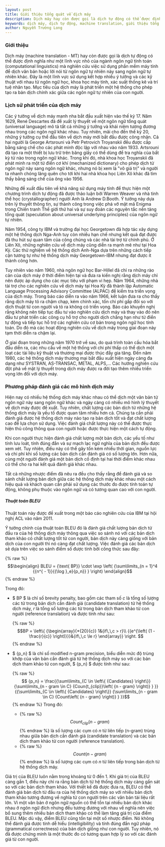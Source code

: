 ```yaml
---
layout: post
title: Giới thiệu tổng quát về dịch máy
description: Dịch máy hay còn được gọi là dịch tự động có thể được định nghĩa như một lĩnh vực nghiên cứu việc sử dụng phần mềm máy tính để dịch văn bản hoặc lời nói từ ngôn ngữ tự nhiên này sang ngôn ngữ tự nhiên khác.
keywords: dịch máy, dịch tự động, machine translation, giới thiệu tổng quan về dịch máy, xử lý ngôn ngữ tự nhiên
author: Nguyễn Trường Long
---
```


### Giới thiệu

Dịch máy (machine translation - MT) hay còn được gọi là dịch tự động có thể được định nghĩa như một lĩnh vực nhỏ của ngành ngôn ngữ tính toán (computational linguistics) mà nghiên cứu việc sử dụng phần mềm máy tính để dịch văn bản hoặc lời nói từ ngôn ngữ tự nhiên này sang ngôn ngữ tự nhiên khác. Đây là một lĩnh vực sử dụng kết hợp nhiều ý tưởng và các kỹ thuật với nhau từ ngôn ngữ học, khoa học máy tính, xác suất thống kê và trí tuệ nhân tạo. Mục tiêu của dịch máy là phát triển một hệ thống cho phép tạo ra bản dịch chính xác giữa các ngôn ngữ tự nhiên của con người.

### Lịch sử phát triển của dịch máy

Các ý tưởng về dịch máy manh nha bắt đầu xuất hiện vào thế kỷ 17. Năm 1629, René Descartes đã đề xuất lý thuyết về một ngôn ngữ tổng quát (universal language) mô tả tất cả những ý tưởng và khái niệm tương đương nhau trong các ngôn ngữ khác nhau. Tuy nhiên, mãi cho đến thế kỷ 20, những ý tưởng cụ thể đầu tiên về dịch máy mới bắt đầu được công nhận. Cả hai người là George Artsrouni và Petr Petrovich Troyanskii đều được cấp bằng sáng chế cho các phát minh độc lập với nhau vào năm 1933. Artsrouni đã tạo ra một thiết bị lưu trữ trên băng giấy có thể dùng để tra nghĩa của bất kỳ từ nào trong ngôn ngữ khác. Trong khi đó, nhà khoa học Troyanskii đã phát minh ra một từ điển cơ khí (mechanized dictionary) cho phép dịch từ ngôn ngữ này sang ngôn ngữ khác, nhưng nó bị xem là "vô giá trị" và người ta nhanh chóng lãng quên cho tới khi hai nhà khoa học Liên Xô khác đã tìm thấy bằng sáng chế của ông vào 1956.

Những đề xuất đầu tiên về khả năng sử dụng máy tính để thực hiện một chương trình dịch tự động đã được thảo luận bởi Warren Weaver và nhà tinh thể học (crystallographer) người Anh là Andrew D.Booth. Ý tưởng này dựa trên lý thuyết thông tin, sự thành công trong việc phá vỡ mật mã Enigma trong Chiến tranh Thế giới thứ hai và sự suy đoán các nguyên tắc nền tảng tổng quát (speculation about universal underlying principles) của ngôn ngữ tự nhiên.

Năm 1954, công ty IBM và trường đại học Georgetown đã hợp tác xây dựng một hệ thống dịch Nga-Anh tuy còn nhiều hạn chế nhưng kết quả đạt được đã thu hút sự quan tâm của công chúng và các nhà tài trợ từ chính phủ. Ở Liên Xô, những nghiên cứu về dịch máy cũng diễn ra mạnh mẽ như tại Hoa Kỳ. Các thử nghiệm về hệ thống dịch Anh-Nga dựa trên những cách tiếp cận tương tự như hệ thống dịch máy Georgetown-IBM nhưng đạt được ít thành công hơn.

Tuy nhiên vào năm 1960, nhà ngôn ngữ học Bar-Hillel đã chỉ ra những rào cản của dịch máy ở thời điểm hiện tại và đưa ra kiến nghị rằng dịch máy chỉ nên được áp dụng cho các mục tiêu với phạm vi hẹp. Năm 1964, những nhà tài trợ cho các nghiên cứu về dịch máy tại Hoa Kỳ đã thành lập Automatic Language Processing Advisory Committee (ALPAC) để kiểm tra triển vọng của dịch máy. Trong báo cáo diễn ra vào năm 1966, kết luận đưa ra cho thấy rằng dịch máy tỏ ra chậm chạp, kém chính xác, tốn chi phí gấp đôi so với dịch thuật từ con người và tỏ ra không có triển vọng. Báo cáo khuyến nghị rằng không nên tiếp tục đầu tư vào nghiên cứu dịch máy và thay vào đó nên đầu tư phát triển các công cụ hỗ trợ cho người dịch chẳng hạn như từ điển tự động và tiếp tục hỗ trợ các nghiên cứu cơ bản trong ngôn ngữ học tính toán. Do đó mà các hoạt động nghiên cứu về dịch máy trong giai đoạn này tạm thời diễn ra chậm lại.

Ở giai đoạn trong những năm 1970 trở về sau, do quá trình toàn cầu hóa bắt đầu diễn ra, các nhu cầu về một hệ thống với chi phí thấp có thể dịch một loạt các tài liệu kỹ thuật và thương mại được thúc đẩy gia tăng. Đến năm 1980, các hệ thống dịch máy thương mại bắt đầu xuất hiện ngày càng đa dạng như SYSTRAN, AS-TRANSAC, METAL, ALPS,... Các hướng nghiên cứu đột phá về mặt lý thuyết trong dịch máy được ra đời tạo thêm nhiều triển vọng lớn đối với dịch máy.

### Phương pháp đánh giá các mô hình dịch máy

Hiện nay có nhiều hệ thống dịch máy khác nhau có thể dịch một văn bản từ ngôn ngữ này sang ngôn ngữ khác và ngày càng có nhiều mô hình lý thuyết về dịch máy được đề xuất. Tuy nhiên, chất lượng các bản dịch từ những hệ thống dịch máy là yếu tố được quan tâm nhiều hơn cả. Chúng ta cần phải đánh giá được hệ thống dịch máy nào tạo ra bản dịch tốt và đạt chất lượng cao để lựa chọn sử dụng. Việc đánh giá chất lượng này có thể được thực hiện thủ công thông qua con người hoặc được thực hiện một cách tự động.

Khi con người thực hiện đánh giá chất lượng một bản dịch, các yếu tố như tính lưu loát, tính đúng đắn và sự mạch lạc ngữ nghĩa của bản dịch đều được xem xét. Tuy nhiên, điều này có thể gây tốn kém nhiều thời gian, nguồn lực và chi phí khi số lượng các bản dịch cần đánh giá có số lượng lớn. Hơn nữa, cùng một người đánh giá một bản dịch cố định tại hai thời điểm khác nhau có thể cho ra hai kết quả đánh giá khác nhau. 

Tất cả những nhược điểm đã nêu ra đều cho thấy rằng để đánh giá và so sánh chất lượng bản dịch giữa các hệ thống dịch máy khác nhau một cách hiệu quả và khách quan cần phải sử dụng các thước đo được tính toán tự động, không phụ thuộc vào ngôn ngữ và có tương quan cao với con người.

##### Thuật toán BLEU

Thuật toán này được đề xuất trong một báo cáo nghiên cứu của IBM tại hội nghị ACL vào năm 2011.

Ý tưởng chính của thuật toán BLEU đó là đánh giá chất lượng bản dịch từ đầu ra của hệ thống dịch máy thông qua việc so sánh nó với các bản dịch tham khảo có chất lượng tốt từ con người, bản dịch này càng giống với bản dịch của con người thì nó càng đạt chất lượng. Việc đánh giá các bản dịch sẽ dựa trên việc so sánh điểm số được tính bởi công thức sau đây:

{% raw %}
$$\begin{align}
BLEU = {\text{ BP}} \cdot \exp \left( {\sum\limits_{n = 1}^4 {{n^{ - 1}}{{\log }_e}{p_n}} } \right)
\end{align}$$
{% endraw %}

Trong đó:

- $ BP $ là chỉ số brevity penalty, bao gồm các tham số $c$ là tổng số lượng các từ trong bản dịch cần đánh giá (candidate translation) từ hệ thống dịch máy, $r$ là tổng số lượng các từ trong bản dịch tham khảo từ con người (reference translation) và được tính như sau:
	
  {% raw %}
  $$BP = \left\{ {\begin{array}{*{20}{c}}
      1&{if\,\,c > r}\\
      {{e^{\left( {1 - \frac{r}{c}} \right)}}}&{if\,\,c \le r}
      \end{array}} \right. $$
  {% endraw %}
- $ {p_n} $ là chỉ số modified n-gram precision, biểu diễn mức độ trùng khớp của văn bản cần đánh giá từ hệ thống dịch máy so với các bản dịch tham khảo từ con người, $ {p_n} $ được tính như sau:
	
  {% raw %}$$
  {p_n} = \frac{{\sum\limits_{C \in \left\{ {Candidates} \right\}} {\sum\limits_{n - gram \in C} {Coun{t_{clip}}\left( {n - gram} \right)} } }}{{\sum\limits_{C \in \left\{ {Candidates} \right\}} {\sum\limits_{n - gram \in C} {Count\left( {n - gram} \right)} } }}$$
  {% endraw %}
  Trong đó:
	- {% raw %}$$ {Coun{t_{clip}}\left( {n - gram} \right)} $${% endraw %} là số lượng các cụm có $n$ từ liên tiếp (n-gram) trùng nhau giữa bản dịch cần đánh giá (candidate translation) và các bản dịch tham khảo từ con người (reference translation).
	- {% raw %}$$ {Count\left( {n - gram} \right)} $${% endraw %} là số lượng các cụm có $n$ từ liên tiếp trong bản dịch từ hệ thống dịch máy.

Giá trị của BLEU luôn nằm trong khoảng từ 0 đến 1. Khi giá trị của BLEU càng gần 1, điều này chỉ ra rằng bản dịch từ hệ thống dịch máy càng gần sát so với các bản dịch tham khảo. Với thiết kế đã được đưa ra, BLEU có thể đánh giá bản dịch từ đầu ra của hệ thống dịch máy so với nhiều bản dịch tham khảo tương đương về nghĩa từ con người trên các văn bản tài liệu rất lớn. Vì một văn bản ở ngôn ngữ nguồn có thể tồn tại nhiều bản dịch khác nhau ở ngôn ngữ đích nhưng đều tương đương với nhau về nghĩa nên việc bổ sung thêm nhiều bản dịch tham khảo có thể làm tăng giá trị của điểm BLEU. Mặc dù vậy, điểm BLEU cũng tồn tại một số nhược điểm. Nó không thể đánh giá được tính dễ hiểu (intelligibility) và tính đúng đắn ngữ pháp (grammatical correctness) của bản dịch giống như con người. Tuy nhiên, nó đã được chứng minh là một thước đo có tương quan hợp lý so với các đánh giá từ con người.
